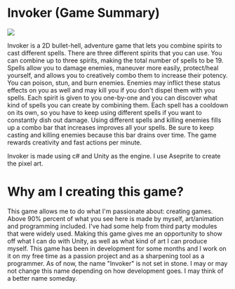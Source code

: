 # Invoker (Game Summary)

![](sample.gif)

Invoker is a 2D bullet-hell, adventure game that lets you combine spirits to cast different spells. There are three different spirits that you can use. 
You can combine up to three spirits, making the total number of spells to be 19. Spells allow you to damage enemies, maneuver more easily, protect/heal yourself, and 
allows you to creatively combo them to increase their potency. You can poison, stun, and burn enemies. Enemies may inflict these status effects on you as well and may kill you if you don't dispel them with you spells. Each spirit is given to you one-by-one and you can discover what kind of spells you can create by combining them. Each spell has a cooldown on its own, so you have to keep using different spells if you want to constantly dish out damage. Using different spells and killing enemies fills up a combo bar that increases improves all your spells. Be sure to keep casting and killing enemies because this bar drains over time. The game rewards creativity and fast actions per minute.

Invoker is made using c# and Unity as the engine. I use Aseprite to create the pixel art.

# Why am I creating this game?

This game allows me to do what I'm passionate about: creating games. Above 90% percent of what you see here is made by myself, art/animation and programming included. I've had some help 
from third party modules that were widely used. Making this game gives me an opportunity to show off what I can do with Unity, as well as what kind of art I can produce myself.
This game has been in development for some months and I work on it on my free time as a passion project and as a sharpening tool as a programmer. As of now, the name "Invoker" is not set in stone. I may or may not change this name depending on how development goes. I may think of a better name someday.
